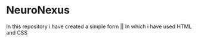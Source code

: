 # NeuroNexus  
In this repository i have created a simple form 
||
In which i have used HTML and CSS

